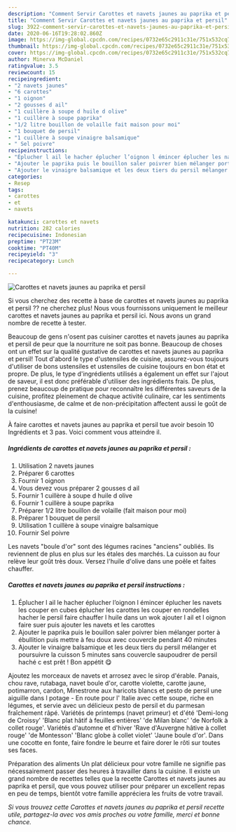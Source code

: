 ```yaml
---
description: "Comment Servir Carottes et navets jaunes au paprika et persil"
title: "Comment Servir Carottes et navets jaunes au paprika et persil"
slug: 3922-comment-servir-carottes-et-navets-jaunes-au-paprika-et-persil
date: 2020-06-16T19:28:02.860Z
image: https://img-global.cpcdn.com/recipes/0732e65c2911c31e/751x532cq70/carottes-et-navets-jaunes-au-paprika-et-persil-photo-principale-de-la-recette.jpg
thumbnail: https://img-global.cpcdn.com/recipes/0732e65c2911c31e/751x532cq70/carottes-et-navets-jaunes-au-paprika-et-persil-photo-principale-de-la-recette.jpg
cover: https://img-global.cpcdn.com/recipes/0732e65c2911c31e/751x532cq70/carottes-et-navets-jaunes-au-paprika-et-persil-photo-principale-de-la-recette.jpg
author: Minerva McDaniel
ratingvalue: 3.5
reviewcount: 15
recipeingredient:
- "2 navets jaunes"
- "6 carottes"
- "1 oignon"
- "2 gousses d ail"
- "1 cuillère à soupe d huile d olive"
- "1 cuillère à soupe paprika"
- "1/2 litre bouillon de volaille fait maison pour moi"
- "1 bouquet de persil"
- "1 cuillère à soupe vinaigre balsamique"
- " Sel poivre"
recipeinstructions:
- "Éplucher l ail le hacher éplucher l’oignon l émincer éplucher les navets les couper en cubes éplucher les carottes les couper en rondelles hacher le persil faire chauffer l huile dans un wok ajouter l ail et l oignon faire suer puis ajouter les navets et les carottes"
- "Ajouter le paprika puis le bouillon saler poivrer bien mélanger porter à ébullition puis mettre à feu doux avec couvercle pendant 40 minutes"
- "Ajouter le vinaigre balsamique et les deux tiers du persil mélanger et poursuivre la cuisson 5 minutes sans couvercle saupoudrer de persil haché c est prêt ! Bon appétit 😋"
categories:
- Resep
tags:
- carottes
- et
- navets

katakunci: carottes et navets 
nutrition: 282 calories
recipecuisine: Indonesian
preptime: "PT23M"
cooktime: "PT40M"
recipeyield: "3"
recipecategory: Lunch

---
```



![Carottes et navets jaunes au paprika et persil](https://img-global.cpcdn.com/recipes/0732e65c2911c31e/751x532cq70/carottes-et-navets-jaunes-au-paprika-et-persil-photo-principale-de-la-recette.jpg)

Si vous cherchez des recette à base de carottes et navets jaunes au paprika et persil ?? ne cherchez plus! Nous vous fournissons uniquement le meilleur carottes et navets jaunes au paprika et persil ici. Nous avons un grand nombre de recette à tester.

Beaucoup de gens n'osent pas cuisiner carottes et navets jaunes au paprika et persil de peur que la nourriture ne soit pas bonne. Beaucoup de choses ont un effet sur la qualité gustative de carottes et navets jaunes au paprika et persil! Tout d'abord le type d'ustensiles de cuisine, assurez-vous toujours d'utiliser de bons ustensiles et ustensiles de cuisine toujours en bon état et propre. De plus, le type d'ingrédients utilisés a également un effet sur l'ajout de saveur, il est donc préférable d'utiliser des ingrédients frais. De plus, prenez beaucoup de pratique pour reconnaître les différentes saveurs de la cuisine, profitez pleinement de chaque activité culinaire, car les sentiments d'enthousiasme, de calme et de non-précipitation affectent aussi le goût de la cuisine!

<!--inarticleads1-->

À faire carottes et navets jaunes au paprika et persil tue avoir besoin 10 Ingrédients et 3 pas. Voici comment vous atteindre il.

##### Ingrédients de carottes et navets jaunes au paprika et persil :

1. Utilisation 2 navets jaunes
1. Préparer 6 carottes
1. Fournir 1 oignon
1. Vous devez vous préparer 2 gousses d ail
1. Fournir 1 cuillère à soupe d huile d olive
1. Fournir 1 cuillère à soupe paprika
1. Préparer 1/2 litre bouillon de volaille (fait maison pour moi)
1. Préparer 1 bouquet de persil
1. Utilisation 1 cuillère à soupe vinaigre balsamique
1. Fournir  Sel poivre


Les navets &#34;boule d&#39;or&#34; sont des légumes racines &#34;anciens&#34; oubliés. Ils reviennent de plus en plus sur les étales des marchés. La cuisson au four relève leur goût très doux. Versez l&#39;huile d&#39;olive dans une poêle et faites chauffer. 

<!--inarticleads2-->

##### Carottes et navets jaunes au paprika et persil instructions :

1. Éplucher l ail le hacher éplucher l’oignon l émincer éplucher les navets les couper en cubes éplucher les carottes les couper en rondelles hacher le persil faire chauffer l huile dans un wok ajouter l ail et l oignon faire suer puis ajouter les navets et les carottes
1. Ajouter le paprika puis le bouillon saler poivrer bien mélanger porter à ébullition puis mettre à feu doux avec couvercle pendant 40 minutes
1. Ajouter le vinaigre balsamique et les deux tiers du persil mélanger et poursuivre la cuisson 5 minutes sans couvercle saupoudrer de persil haché c est prêt ! Bon appétit 😋


Ajoutez les morceaux de navets et arrosez avec le sirop d&#39;érable. Panais, chou rave, rutabaga, navet boule d&#39;or, carotte violette, carotte jaune, potimarron, cardon, Minestrone aux haricots blancs et pesto de persil une aiguille dans l potage - En route pour l&#39; Italie avec cette soupe, riche en légumes, et servie avec un délicieux pesto de persil et du parmesan fraîchement râpé. Variétés de printemps (navet primeur) et d&#39;été &#39;Demi-long de Croissy&#39; &#39;Blanc plat hâtif à feuilles entières&#39; &#39;de Milan blanc&#39; &#39;de Norfolk à collet rouge&#39;. Variétés d&#39;automne et d&#39;hiver &#39;Rave d&#39;Auvergne hâtive à collet rouge&#39; &#39;de Montesson&#39; &#39;Blanc globe à collet violet&#39; &#39;Jaune boule d&#39;or&#39;. Dans une cocotte en fonte, faire fondre le beurre et faire dorer le rôti sur toutes ses faces. 

<!--inarticleads1-->

<p>
Préparation des aliments Un plat délicieux pour votre famille ne signifie pas nécessairement passer des heures à travailler dans la cuisine. Il existe un grand nombre de recettes telles que la recette Carottes et navets jaunes au paprika et persil, que vous pouvez utiliser pour préparer un excellent repas en peu de temps, bientôt votre famille appréciera les fruits de votre travail.
</p>

<p>
<i>Si vous trouvez cette Carottes et navets jaunes au paprika et persil recette utile, partagez-la avec vos amis proches ou votre famille, merci et bonne chance.</i>
</p>

